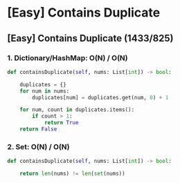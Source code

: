 # \[Easy\] Contains Duplicate

## \[Easy\] Contains Duplicate   \(1433/825\)



### 1. Dictionary/HashMap: O\(N\) / O\(N\)

```python
def containsDuplicate(self, nums: List[int]) -> bool:

    duplicates = {}
    for num in nums:
        duplicates[num] = duplicates.get(num, 0) + 1

    for num, count in duplicates.items():
        if count > 1:
            return True
    return False
```

### 2. Set: O\(N\) / O\(N\)

```python
def containsDuplicate(self, nums: List[int]) -> bool:

    return len(nums) != len(set(nums))
```

